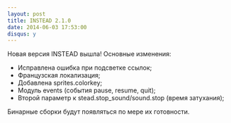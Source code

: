 ```yaml
---
layout: post
title: INSTEAD 2.1.0
date: 2014-06-03 17:53:00
disqus: y
---
```

Новая версия INSTEAD вышла! Основные изменения:

  - Исправлена ошибка при подсветке ссылок;
  - Французская локализация;
  - Добавлена sprites.colorkey;
  - Модуль events (события pause, resume, quit);
  - Второй параметр к stead.stop_sound/sound.stop (время затухания);

Бинарные сборки будут появляться по мере их готовности.
